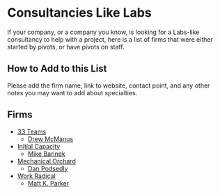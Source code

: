 # Consultancies Like Labs

If your company, or a company you know, is looking for a Labs-like consultancy to help with a project, here is a list of firms that were either started by pivots, or have pivots on staff.

## How to Add to this List

Please add the firm name, link to website, contact point, and any other notes you may want to add about specialties.

## Firms

- [33 Teams](https://www.33teams.com/)
    - [Drew McManus](https://www.33teams.com/contact) 
- [Initial Capacity](https://www.initialcapacity.io/)
    - [Mike Barinek](https://www.linkedin.com/in/barinek/)
- [Mechanical Orchard](https://www.mechanical-orchard.com/)
    - [Dan Podsedly](https://www.linkedin.com/in/dan-podsedly-9945996/)
- [Work Radical](https://www.linkedin.com/company/work-radical?trk=profile-position)
    - [Matt K. Parker](https://mattkparker.com)
